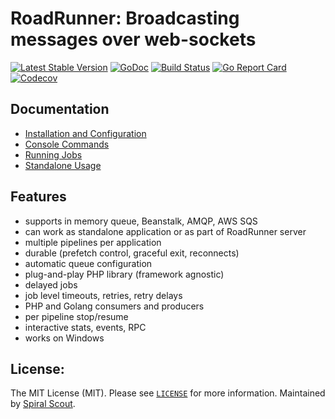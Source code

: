 # RoadRunner: Broadcasting messages over web-sockets
[![Latest Stable Version](https://poser.pugx.org/spiral/jobs/version)](https://packagist.org/packages/spiral/jobs)
[![GoDoc](https://godoc.org/github.com/spiral/jobs?status.svg)](https://godoc.org/github.com/spiral/jobs)
[![Build Status](https://travis-ci.org/spiral/jobs.svg?branch=master)](https://travis-ci.org/spiral/jobs)
[![Go Report Card](https://goreportcard.com/badge/github.com/spiral/jobs)](https://goreportcard.com/report/github.com/spiral/jobs)
[![Codecov](https://codecov.io/gh/spiral/jobs/branch/master/graph/badge.svg)](https://codecov.io/gh/spiral/jobs/)

## Documentation
  * [Installation and Configuration](https://github.com/spiral/docs/blob/feature/2.0/queue/configuration.md)
  * [Console Commands](https://github.com/spiral/docs/blob/feature/2.0/queue/commands.md)
  * [Running Jobs](https://github.com/spiral/docs/blob/feature/2.0/queue/jobs.md)
  * [Standalone Usage](https://github.com/spiral/docs/blob/feature/2.0/queue/standalone.md)

## Features
- supports in memory queue, Beanstalk, AMQP, AWS SQS
- can work as standalone application or as part of RoadRunner server
- multiple pipelines per application
- durable (prefetch control, graceful exit, reconnects)
- automatic queue configuration
- plug-and-play PHP library (framework agnostic)
- delayed jobs
- job level timeouts, retries, retry delays
- PHP and Golang consumers and producers
- per pipeline stop/resume
- interactive stats, events, RPC
- works on Windows

License:
--------
The MIT License (MIT). Please see [`LICENSE`](./LICENSE) for more information. Maintained by [Spiral Scout](https://spiralscout.com).
